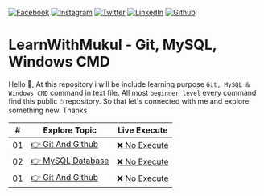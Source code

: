 <!-- social media connecting shield -->

[![Facebook][facebook-shield]][facebook-url]
[![Instagram][instagram-shield]][instagram-url]
[![Twitter][twitter-shield]][twitter-url]
[![LinkedIn][linkedin-shield]][linkedin-url]
[![Github][github-shield]][github-url]

# LearnWithMukul - Git, MySQL, Windows CMD

Hello 👋, At this repository i will be include learning purpose `Git, MySQL & Windows CMD` command in text file. All most `beginner level` every command find this public ⛣ repository. So that let's connected with me and explore something new. Thanks

|  #  | Explore Topic                                                                                                       | Live Execute                                              |
| :-: | ------------------------------------------------------------------------------------------------------------------- | --------------------------------------------------------- |
| 01  | [👉 Git And Github](https://github.com/SamiurRahmanMukul/LearnWithMukul-Git-MySQL-CMD/tree/main/Git%20And%20Github) | [❌ No Execute](https://www.github.com/SamiurRahmanMukul) |
| 02  | [👉 MySQL Database](https://github.com/SamiurRahmanMukul/LearnWithMukul-Git-MySQL-CMD/tree/main/MySQL%20Database)   | [❌ No Execute](https://www.github.com/SamiurRahmanMukul) |
| 01  | [👉 Git And Github](https://github.com/SamiurRahmanMukul/LearnWithMukul-Git-MySQL-CMD/tree/main/Windows%20CMD)      | [❌ No Execute](https://www.github.com/SamiurRahmanMukul) |

<!-- my social media links -->

[facebook-url]: https://www.faceook.com/SamiurRahmanMukul
[instagram-url]: https://www.instagram.com/samiur_rahman_mukul
[twitter-url]: https://www.twitter.com/SamiurRahMukul
[linkedin-url]: https://www.linkedin.com/in/SamiurRahmanMukul
[github-url]: https://www.github.com/SamiurRahmanMukul

<!-- shield icon links -->

[facebook-shield]: https://img.shields.io/badge/-Facebook-black.svg?style=flat-square&logo=facebook&color=555&logoColor=white
[instagram-shield]: https://img.shields.io/badge/-Instagram-black.svg?style=flat-square&logo=instagram&color=555&logoColor=white
[twitter-shield]: https://img.shields.io/badge/-Twitter-black.svg?style=flat-square&logo=twitter&color=555&logoColor=white
[linkedin-shield]: https://img.shields.io/badge/-LinkedIn-black.svg?style=flat-square&logo=linkedin&colorB=555
[github-shield]: https://img.shields.io/badge/-Github-black.svg?style=flat-square&logo=github&color=555&logoColor=white
